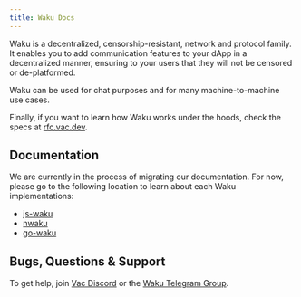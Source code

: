 ```yaml
---
title: Waku Docs
---
```


Waku is a decentralized, censorship-resistant, network and protocol family.
It enables you to add communication features to your dApp in a decentralized manner,
ensuring to your users that they will not be censored or de-platformed.

Waku can be used for chat purposes and for many machine-to-machine use cases.

Finally, if you want to learn how Waku works under the hoods, check the specs at [rfc.vac.dev](https://rfc.vac.dev/).

## Documentation

We are currently in the process of migrating our documentation.
For now, please go to the following location to learn about each Waku implementations:

- [js-waku](https://docs.wakuconnect.dev/)
- [nwaku](https://github.com/status-im/nwaku)
- [go-waku](https://github.com/status-im/go-waku)

## Bugs, Questions & Support

To get help, join [Vac Discord](https://discord.gg/j5pGbn7MHZ)
or the [Waku Telegram Group](https://t.me/waku_org).
